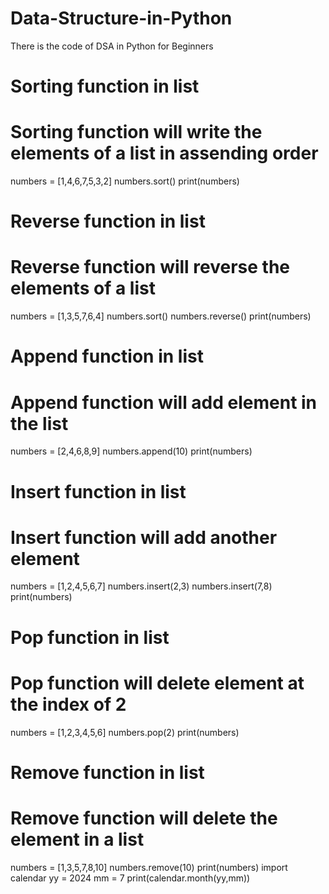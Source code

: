 # Data-Structure-in-Python
There is the code of DSA in Python for Beginners
# Sorting function in list
# Sorting function will write the elements of a list in assending order
numbers = [1,4,6,7,5,3,2]
numbers.sort()
print(numbers)
# Reverse function in list
# Reverse function will reverse the elements of a list
numbers = [1,3,5,7,6,4]
numbers.sort()
numbers.reverse()
print(numbers)
# Append function in list
# Append function will add element in the list
numbers = [2,4,6,8,9]
numbers.append(10)
print(numbers)
# Insert function in list
# Insert function will add another element
numbers = [1,2,4,5,6,7]
numbers.insert(2,3)
numbers.insert(7,8)
print(numbers)
# Pop function in list
# Pop function will delete element at the index of 2
numbers = [1,2,3,4,5,6]
numbers.pop(2)
print(numbers)
# Remove function in list
# Remove function will delete the element in a list
numbers = [1,3,5,7,8,10]
numbers.remove(10)
print(numbers)
import calendar
yy = 2024
mm = 7
print(calendar.month(yy,mm))
